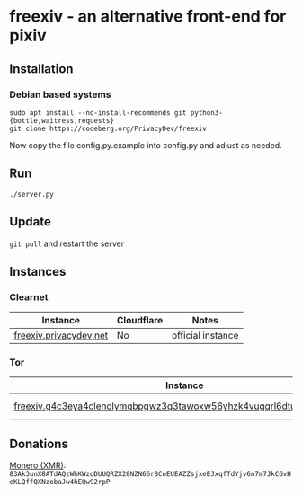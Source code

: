 # freexiv - an alternative front-end for pixiv

## Installation

### Debian based systems
```
sudo apt install --no-install-recommends git python3-{bottle,waitress,requests}
git clone https://codeberg.org/PrivacyDev/freexiv
```
Now copy the file config.py.example into config.py and adjust as needed.

## Run

`./server.py`

## Update

`git pull` and restart the server

## Instances

### Clearnet
|Instance                                                 | Cloudflare | Notes             |
|---------------------------------------------------------|------------|-------------------|
|[freexiv.privacydev.net](https://freexiv.privacydev.net) | No         | official instance |

### Tor
|Instance                                                                                                                                                | Notes             |
|--------------------------------------------------------------------------------------------------------------------------------------------------------|-------------------|
|[freexiv.g4c3eya4clenolymqbpgwz3q3tawoxw56yhzk4vugqrl6dtu3ejvhjid.onion](http://freexiv.g4c3eya4clenolymqbpgwz3q3tawoxw56yhzk4vugqrl6dtu3ejvhjid.onion) | official instance |

## Donations
[Monero (XMR)](https://www.getmonero.org/): `83Ak3unX8ATdAQzWhKWzoDUUQRZX28NZN66r8CoEUEAZZsjxeEJxqfTdYjv6n7m7JkCGvHeKLQffQXNzobaJw4hEQw92rpP`

